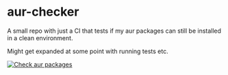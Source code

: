 # aur-checker

A small repo with just a CI that tests if my aur packages can still be installed in a clean environment.

Might get expanded at some point with running tests etc.

[![Check aur packages](https://github.com/CommanderRedYT/aur-checker/actions/workflows/ci.yml/badge.svg)](https://github.com/CommanderRedYT/aur-checker/actions/workflows/ci.yml)
